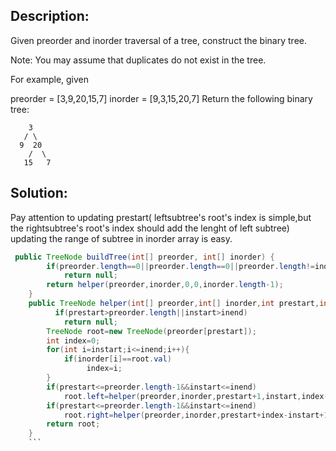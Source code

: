 ## Description:
Given preorder and inorder traversal of a tree, construct the binary tree.

Note:
You may assume that duplicates do not exist in the tree.

For example, given

preorder = [3,9,20,15,7]
inorder = [9,3,15,20,7]
Return the following binary tree:
```
    3
   / \
  9  20
    /  \
   15   7
   ```
## Solution:
Pay attention to updating  prestart( leftsubtree's root's index  is simple,but the rightsubtree's root's index should add the lenght of left subtree)
updating the range of subtree in inorder array is easy.
```java
 public TreeNode buildTree(int[] preorder, int[] inorder) {
        if(preorder.length==0||preorder.length==0||preorder.length!=inorder.length)
            return null;
        return helper(preorder,inorder,0,0,inorder.length-1);
    }
    public TreeNode helper(int[] preorder,int[] inorder,int prestart,int instart,int inend){
          if(prestart>preorder.length||instart>inend)
            return null;
        TreeNode root=new TreeNode(preorder[prestart]);
        int index=0;
        for(int i=instart;i<=inend;i++){
            if(inorder[i]==root.val)
                 index=i;
        }
        if(prestart<=preorder.length-1&&instart<=inend)
            root.left=helper(preorder,inorder,prestart+1,instart,index-1);
        if(prestart<=preorder.length-1&&instart<=inend)
            root.right=helper(preorder,inorder,prestart+index-instart+1,index+1,inend);
        return root;
    }
    ```
